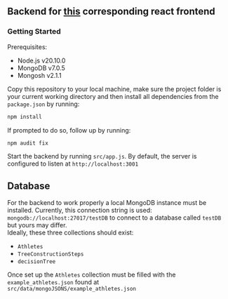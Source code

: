 ## Backend for [this](https://github.com/lennardwagner/in_prove_decision_tree) corresponding react frontend

### Getting Started
Prerequisites: <br>
* Node.js v20.10.0
* MongoDB v7.0.5
* Mongosh v2.1.1

Copy this repository to your local machine,
make sure the project folder is your current working directory and then
install all dependencies from the ``package.json`` by running:
```sh
npm install
```
If prompted to do so, follow up by running:
```sh
npm audit fix
```
Start the backend by running ``src/app.js``. By default, the server is configured to listen at ``http://localhost:3001``


## Database
For the backend to work properly a local MongoDB instance
must be installed. Currently, this connection string is used: ``mongodb://localhost:27017/testDB``
to connect to a database called ``testDB`` but yours may differ.<br>
Ideally, these three collections should exist:
* ``Athletes``
* ``TreeConstructionSteps``
* ``decisionTree``

Once set up the ``Athletes`` collection must be filled with the ``example_athletes.json``
found at ``src/data/mongoJSONS/example_athletes.json``
